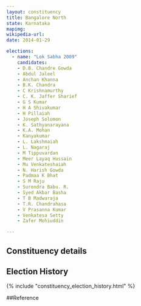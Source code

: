 ```yaml
---
layout: constituency
title: Bangalore North
state: Karnataka
mapimg: 
wikipedia-url: 
date: 2014-01-29

elections: 
  - name: "Lok Sabha 2009"
    candidates: 
    - D.B. Chandre Gowda 
    - Abdul Jaleel 
    - Anchan Khanna 
    - B.K. Chandra 
    - C Krishnamurthy 
    - C. K. Jaffer Sharief 
    - G S Kumar 
    - H A Shivakumar 
    - H Pillaiah 
    - Joseph Solomon 
    - K. Sathyanarayana 
    - K.A. Mohan 
    - Kanyakumar 
    - L. Lakshmaiah 
    - L. Nagaraj 
    - M Tippuvardan 
    - Meer Layaq Hussain 
    - Mu Venkateshaiah 
    - N. Harish Gowda 
    - Padmaa K Bhat 
    - S M Raju 
    - Surendra Babu. R. 
    - Syed Akbar Basha 
    - T B Madwaraja 
    - T.R. Chandrahasa 
    - V Prasanna Kumar 
    - Venkatesa Setty 
    - Zafer Mohiuddin 

---
```

## Constituency details


## Election History
{% include "constituency_election_history.html" %}

##Reference
